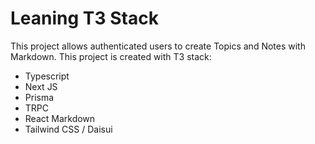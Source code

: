 # Leaning T3 Stack 

This project allows authenticated users to create Topics and Notes with Markdown.
This project is created with T3 stack:
- Typescript
- Next JS
- Prisma
- TRPC
- React Markdown
- Tailwind CSS / Daisui

